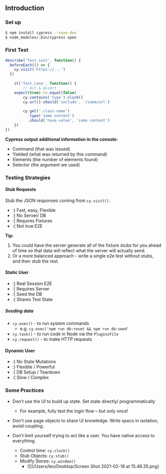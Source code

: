 ## Introduction

### Set up

```bash
$ npm install cypress --save-dev
$ node_modules/.bin/cypress open
```

### First Test

```javascript
describe('Test_suit', function() {
  beforeEach(() => {
    cy.visit('https://...')
  })
  
	it('Test_case', function() {
		// Act & Assert
    expect(true).to.equal(false)
		cy.contains('type').click()
		cy.url().should('include', '/some/url')
		
		cy.get('.class-name')
		  .type('some content')
		  .should('have.value', 'some content')
	})
})
```

**Cypress output additional information in the console:**

- Command (that was issued)
- Yielded (what was returned by this command)
- Elements (the number of elements found)
- Selector (the argument we used)

### Testing Strategies

#### Stub Requests

Stub the JSON responses coming from `cy.visit()`.

- :) Fast, easy, Flexible
- :) No Server/ DB
- :| Requires Fixtures
- :( Not true E2E

**Tip:** 

1. You could have the server generate all of the fixture stubs for you ahead of time so that data will reflect what the server will actually send.
2. Or a more balanced approach - write a single e2e test without stubs, and then stub the rest.

#### Static User

- :) Real Session E2E
- :| Requires Server
- :| Seed the DB
- :( Shares Test State

##### Seeding data

- `cy.exec()` - to run system commands
  - e.g. `cy.exec('npm run db:reset && npm run db:seed'`
- `cy.task()` - to run code in Node via the `PluginsFile`
- `cy.request()` - to make HTTP requests

#### Dynamic User

- :) No State Mutations
- :) Flexible / Powerful
- :| DB Setup / Teardown
- :( Slow / Complex

### Some Practices

- Don't use the UI to build up state. Set state directly/ programmatically
  - For example, fully test the login flow – but only once!

- Don't use page objects to share UI knowledge. Write specs in isolation, avoid coupling.

- Don't limit yourself trying to act like a user. You have native access to everything.
  - Control time: `cy.clock()`
  - Stub Objects: `cy.stub()`
  - Modify Stores: `cy.window()`
    - ![](/Users/leo/Desktop/Screen Shot 2021-02-18 at 15.46.35.png)